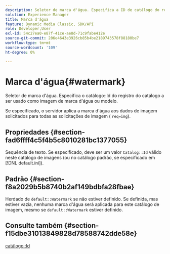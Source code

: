 ```yaml
---
description: Seletor de marca d'água. Especifica a ID de catálogo do registro de catálogo a ser usado como imagem de marca d'água ou modelo.
solution: Experience Manager
title: Marca d'água
feature: Dynamic Media Classic, SDK/API
role: Developer,User
exl-id: 54c27ea0-e87f-41ce-ae8d-71c9fabe412e
source-git-commit: 206e4643e3926cb85b4be2189743578f88180be7
workflow-type: tm+mt
source-wordcount: '109'
ht-degree: 0%

---
```


# Marca d&#39;água{#watermark}

Seletor de marca d&#39;água. Especifica o catálogo::Id do registro do catálogo a ser usado como imagem de marca d&#39;água ou modelo.

Se especificado, o servidor aplica a marca d&#39;água aos dados de imagem solicitados para todas as solicitações de imagem ( `req=img`).

## Propriedades {#section-fad6ffff4c5f4b5c8010281bc1377055}

Sequência de texto. Se especificado, deve ser um valor `Catalog::Id` válido neste catálogo de imagens (ou no catálogo padrão, se especificado em [!DNL default.ini]).

## Padrão {#section-f8a2029b5b8740b2af149bdbfa28fbae}

Herdado de `default::Watermark` se não estiver definido. Se definida, mas estiver vazia, nenhuma marca d&#39;água será aplicada para este catálogo de imagem, mesmo se `default::Watermark` estiver definido.

## Consulte também {#section-f15dbe31013849828d78588742dde58e}

[catálogo::Id](/help/aem-is-ir-api/is-api/image-catalog/image-serving-api-ref/c-image-catalog-reference/c-image-svg-data-reference/c-image-data-reference/r-id-cat.md)
